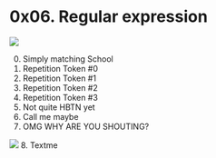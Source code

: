 # 0x06. Regular expression

![](https://alx-intranet.hbtn.io/images/contents/sysadmin/concepts/29/regex_now_2_problems.jpg)

0. Simply matching School
1. Repetition Token #0
2. Repetition Token #1
3. Repetition Token #2
4. Repetition Token #3
5. Not quite HBTN yet
6. Call me maybe
7. OMG WHY ARE YOU SHOUTING?

![](https://alx-intranet.hbtn.io/images/contents/sysadmin/projects/78/shouting.jpg)
8. Textme

